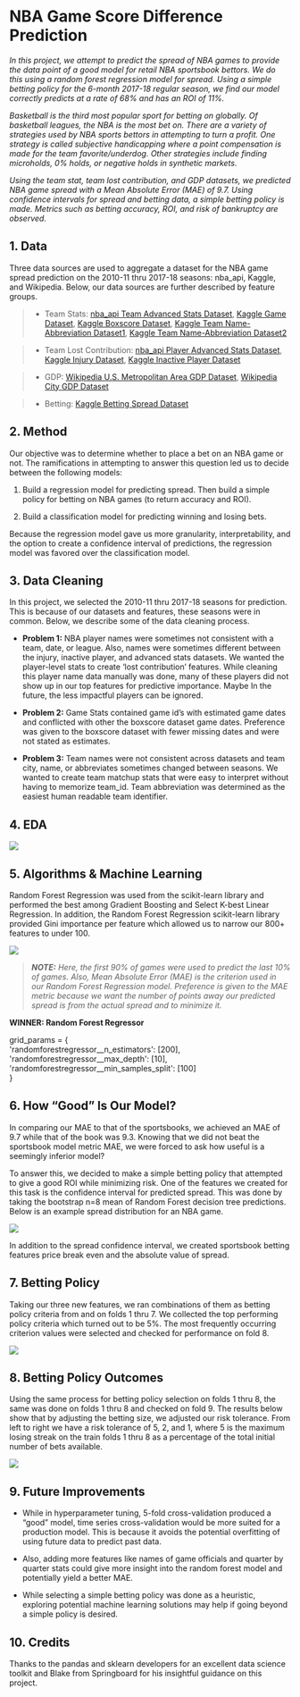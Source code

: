 # NBA Game Score Difference Prediction

*In this project, we attempt to predict the spread of NBA games to provide the data point of a good model for retail NBA sportsbook bettors. We do this using a random forest regression model for spread. Using a simple betting policy for the 6-month 2017-18 regular season, we find our model correctly predicts at a rate of 68% and has an ROI of 11%.*

*Basketball is the third most popular sport for betting on globally. Of basketball leagues, the NBA is the most bet on. There are a variety of strategies used by NBA sports bettors in attempting to turn a profit. One strategy is called subjective handicapping where a point compensation is made for the team favorite/underdog. Other strategies include finding microholds, 0% holds, or negative holds in synthetic markets.*

*Using the team stat, team lost contribution, and GDP datasets, we predicted NBA game spread with a Mean Absolute Error (MAE) of 9.7. Using confidence intervals for spread and betting data, a simple betting policy is made. Metrics such as betting accuracy, ROI, and risk of bankruptcy are observed.*

## 1. Data

Three data sources are used to aggregate a dataset for the NBA game spread prediction on the 2010-11 thru 2017-18 seasons: nba_api, Kaggle, and Wikipedia. Below, our data sources are further described by feature groups.


> * Team Stats: [nba_api Team Advanced Stats Dataset](https://github.com/swar/nba_api), [Kaggle Game Dataset](https://www.kaggle.com/nathanlauga/nba-games?select=games.csv), [Kaggle Boxscore Dataset](https://www.kaggle.com/ehallmar/nba-historical-stats-and-betting-data?select=nba_games_all.csv), [Kaggle Team Name-Abbreviation Dataset1](https://www.kaggle.com/nathanlauga/nba-games?select=teams.csv), [Kaggle Team Name-Abbreviation Dataset2](https://www.kaggle.com/gabrielmanfredi/nba-retro-1995-to-2000-full-basketball-datasets)


> * Team Lost Contribution: [nba_api Player Advanced Stats Dataset](https://github.com/swar/nba_api), [Kaggle Injury Dataset](https://www.kaggle.com/ghopkins/nba-injuries-2010-2018), [Kaggle Inactive Player Dataset](https://www.kaggle.com/wyattowalsh/basketball) 


> * GDP: [Wikipedia U.S. Metropolitan Area GDP Dataset](https://en.wikipedia.org/wiki/List_of_U.S._metropolitan_areas_by_GDP), [Wikipedia City GDP Dataset](https://en.wikipedia.org/wiki/List_of_cities_by_GDP)


> * Betting: [Kaggle Betting Spread Dataset](https://www.kaggle.com/ehallmar/nba-historical-stats-and-betting-data?select=nba_betting_spread.csv)


## 2. Method

Our objective was to determine whether to place a bet on an NBA game or not. The ramifications in attempting to answer this question led us to decide between the following models:


1. Build a regression model for predicting spread. Then build a simple policy for betting on NBA games (to return accuracy and ROI).

2. Build a classification model for predicting winning and losing bets.

Because the regression model gave us more granularity, interpretability, and the option to create a confidence interval of predictions, the regression model was favored over the classification model.



## 3. Data Cleaning 

In this project, we selected the 2010-11 thru 2017-18 seasons for prediction. This is because of our datasets and features, these seasons were in common. Below, we describe some of the data cleaning process.

* **Problem 1:** NBA player names were sometimes not consistent with a team, date, or league. Also, names were sometimes different between the injury, inactive player,  and advanced stats datasets. We wanted the player-level stats to create ‘lost contribution’ features. While cleaning this player name data manually was done, many of these players did not show up in our top features for predictive importance. Maybe In the future, the less impactful players can be ignored.

* **Problem 2:** Game Stats contained game id’s with estimated game dates and conflicted with other the boxscore dataset game dates. Preference was given to the boxscore dataset with fewer missing dates and were not stated as estimates.

* **Problem 3:** Team names were not consistent across datasets and team city, name, or abbreviates sometimes changed between seasons. We wanted to create team matchup stats that were easy to interpret without having to memorize team_id. Team abbreviation was determined as the easiest human readable team identifier. 


## 4. EDA


![](./readme_files/spread_distribution.png)


## 5. Algorithms & Machine Learning


Random Forest Regression was used from the scikit-learn library and performed the best among Gradient Boosting and Select K-best Linear Regression. In addition, the Random Forest Regression scikit-learn library provided Gini importance per feature which allowed us to narrow our 800+ features to under 100.  


![](./readme_files/metrics.png)

>***NOTE:** Here, the first 90% of games were used to predict the last 10% of games. Also, Mean Absolute Error (MAE) is the criterion used in our Random Forest Regression model. Preference is given to the MAE metric because we want the number of points away our predicted spread is from the actual spread and to minimize it.*



**WINNER: Random Forest Regressor**

grid_params = {<br />
        'randomforestregressor__n_estimators': [200],<br />
        'randomforestregressor__max_depth': [10],<br />
        'randomforestregressor__min_samples_split': [100]<br />
}


## 6. How “Good” Is Our Model?


In comparing our MAE to that of the sportsbooks, we achieved an MAE of 9.7 while that of the book was 9.3. Knowing that we did not beat the sportsbook model metric MAE, we were forced to ask how useful is a seemingly inferior model?

To answer this, we decided to make a simple betting policy that attempted to give a good ROI while minimizing risk. One of the features we created for this task is the confidence interval for predicted spread. This was done by taking the bootstrap n=8 mean of Random Forest decision tree predictions. Below is an example spread distribution for an NBA game.


![](./readme_files/bootstrap_n8_decision_tree_spread_prediction_density_plot_v2.png)

In addition to the spread confidence interval, we created sportsbook betting features  price break even and the absolute value of spread.



## 7. Betting Policy

Taking our three new features, we ran combinations of them as betting policy criteria from and on folds 1 thru 7. We collected the top performing policy criteria which turned out to be 5%. The most frequently occurring criterion values were selected and checked for performance on fold 8.
 
![](./readme_files/tscv9_train_test2.png)



## 8. Betting Policy Outcomes


Using the same process for betting policy selection on folds 1 thru 8, the same was done on folds 1 thru 8 and checked on fold 9. The results below show that by adjusting the betting size, we adjusted our risk tolerance. From left to right we have a risk tolerance of 5, 2, and 1, where 5 is the maximum losing streak on the train folds 1 thru 8 as a percentage of the total initial number of bets available.

![](./readme_files/betting_policy_results.png)

## 9. Future Improvements

* While in hyperparameter tuning, 5-fold cross-validation produced a “good” model, time series cross-validation would be more suited for a production model. This is because it avoids the potential overfitting of using future data to predict past data. 

* Also, adding more features like names of game officials and quarter by quarter stats could give more insight into the random forest model and potentially yield a better MAE.

* While selecting a simple betting policy was done as a heuristic, exploring potential machine learning solutions may help if going beyond a simple policy is desired.

## 10. Credits

Thanks to the pandas and sklearn developers for an excellent data science toolkit and Blake from Springboard for his insightful guidance on this project.

